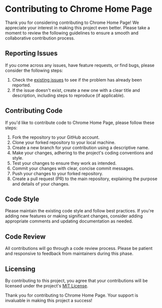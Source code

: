 # Contributing to Chrome Home Page

Thank you for considering contributing to Chrome Home Page! We appreciate your interest in making this project even better. Please take a moment to review the following guidelines to ensure a smooth and collaborative contribution process.

## Reporting Issues

If you come across any issues, have feature requests, or find bugs, please consider the following steps:

1. Check the [existing issues](../../issues) to see if the problem has already been reported.
2. If the issue doesn't exist, create a new one with a clear title and description, including steps to reproduce (if applicable).

## Contributing Code

If you'd like to contribute code to Chrome Home Page, please follow these steps:

1. Fork the repository to your GitHub account.
2. Clone your forked repository to your local machine.
3. Create a new branch for your contribution using a descriptive name.
4. Make your changes, adhering to the project's coding conventions and style.
5. Test your changes to ensure they work as intended.
6. Commit your changes with clear, concise commit messages.
7. Push your changes to your forked repository.
8. Create a pull request (PR) to the main repository, explaining the purpose and details of your changes.

## Code Style

Please maintain the existing code style and follow best practices. If you're adding new features or making significant changes, consider adding appropriate comments and updating documentation as needed.

## Code Review

All contributions will go through a code review process. Please be patient and responsive to feedback from maintainers during this phase.

## Licensing

By contributing to this project, you agree that your contributions will be licensed under the project's [MIT License](LICENSE).

Thank you for contributing to Chrome Home Page. Your support is invaluable in making this project a success!
